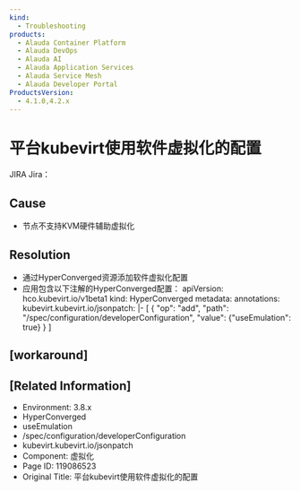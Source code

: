 ```yaml
---
kind:
  - Troubleshooting
products:
  - Alauda Container Platform
  - Alauda DevOps
  - Alauda AI
  - Alauda Application Services
  - Alauda Service Mesh
  - Alauda Developer Portal
ProductsVersion:
  - 4.1.0,4.2.x
---
```

<!-- A type of document that involves encountering a fault, diagnosing it, performing root cause analysis, and providing solutions. -->

# 平台kubevirt使用软件虚拟化的配置

JIRA Jira：

## Cause
- 节点不支持KVM硬件辅助虚拟化

## Resolution
- 通过HyperConverged资源添加软件虚拟化配置
- 应用包含以下注解的HyperConverged配置：
apiVersion: hco.kubevirt.io/v1beta1
kind: HyperConverged
metadata:
  annotations:
    kubevirt.kubevirt.io/jsonpatch: |-
      [
        {
          "op": "add",
          "path": "/spec/configuration/developerConfiguration",
          "value": {"useEmulation": true}
        }
      ]

## [workaround]

## [Related Information]
- Environment: 3.8.x
- HyperConverged
- useEmulation
- /spec/configuration/developerConfiguration
- kubevirt.kubevirt.io/jsonpatch
- Component: 虚拟化
- Page ID: 119086523
- Original Title: 平台kubevirt使用软件虚拟化的配置
